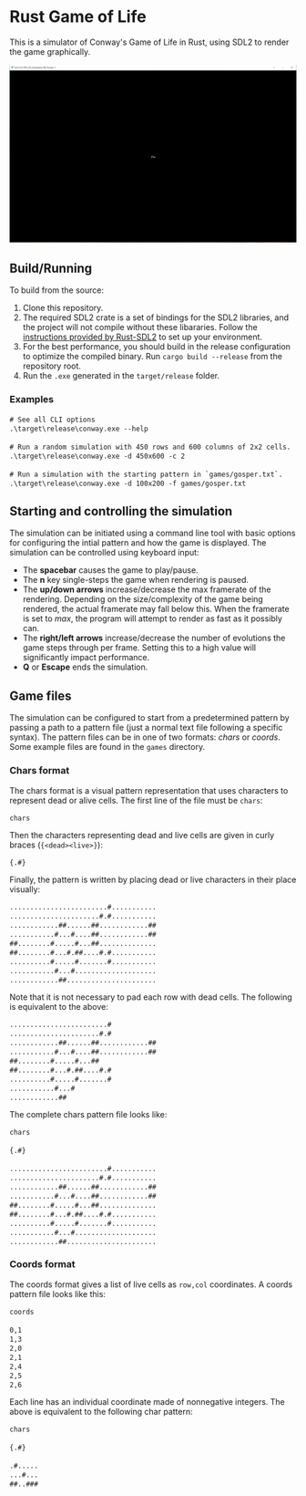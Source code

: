 # Rust Game of Life

This is a simulator of Conway's Game of Life in Rust, using SDL2 to render the game graphically.

![Simulator Example](readme/example.gif)

## Build/Running

To build from the source:

1. Clone this repository.
2. The required SDL2 crate is a set of bindings for the SDL2 libraries, and the project will not compile without these libararies. Follow the [instructions provided by Rust-SDL2](https://github.com/Rust-SDL2/rust-sdl2#sdl20-development-libraries) to set up your environment.
3. For the best performance, you should build in the release configuration to optimize the compiled binary. Run `cargo build --release` from the repository root.
4. Run the `.exe` generated in the `target/release` folder.

### Examples

```
# See all CLI options
.\target\release\conway.exe --help

# Run a random simulation with 450 rows and 600 columns of 2x2 cells.
.\target\release\conway.exe -d 450x600 -c 2

# Run a simulation with the starting pattern in `games/gosper.txt`.
.\target\release\conway.exe -d 100x200 -f games/gosper.txt
```

## Starting and controlling the simulation

The simulation can be initiated using a command line tool with basic options for configuring the intial pattern and how the game is displayed. The simulation can be controlled using keyboard input:

- The **spacebar** causes the game to play/pause.
- The **n** key single-steps the game when rendering is paused.
- The **up/down arrows** increase/decrease the max framerate of the rendering. Depending on the size/complexity of the game being rendered, the actual framerate may fall below this. When the framerate is set to *max*, the program will attempt to render as fast as it possibly can.
- The **right/left arrows** increase/decrease the number of evolutions the game steps through per frame. Setting this to a high value will significantly impact performance.
- **Q** or **Escape** ends the simulation.

## Game files

The simulation can be configured to start from a predetermined pattern by passing a path to a pattern file (just a normal text file following a specific syntax). The pattern files can be in one of two formats: *chars* or *coords*. Some example files are found in the `games` directory.

### Chars format

The chars format is a visual pattern representation that uses characters to represent dead or alive cells. The first line of the file must be `chars`:

```
chars
```

Then the characters representing dead and live cells are given in curly braces (`{<dead><live>}`):

```
{.#}
```

Finally, the pattern is written by placing dead or live characters in their place visually:

```
........................#...........
......................#.#...........
............##......##............##
...........#...#....##............##
##........#.....#...##..............
##........#...#.##....#.#...........
..........#.....#.......#...........
...........#...#....................
............##......................
```

Note that it is not necessary to pad each row with dead cells. The following is equivalent to the above:

```
........................#
......................#.#
............##......##............##
...........#...#....##............##
##........#.....#...##
##........#...#.##....#.#
..........#.....#.......#
...........#...#
............##
```

The complete chars pattern file looks like:

```
chars

{.#}

........................#...........
......................#.#...........
............##......##............##
...........#...#....##............##
##........#.....#...##..............
##........#...#.##....#.#...........
..........#.....#.......#...........
...........#...#....................
............##......................
```

### Coords format

The coords format gives a list of live cells as `row,col` coordinates. A coords pattern file looks like this:

```
coords

0,1
1,3
2,0
2,1
2,4
2,5
2,6
```

Each line has an individual coordinate made of nonnegative integers. The above is equivalent to the following char pattern:

```
chars

{.#}

.#.....
...#...
##..###
```
